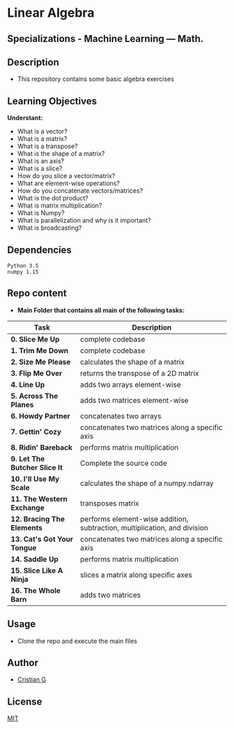 # Linear Algebra

## Specializations - Machine Learning ― Math.

## Description
* This repository contains some basic algebra exercises

## Learning Objectives
**Understant:**
* What is a vector?
* What is a matrix?
* What is a transpose?
* What is the shape of a matrix?
* What is an axis?
* What is a slice?
* How do you slice a vector/matrix?
* What are element-wise operations?
* How do you concatenate vectors/matrices?
* What is the dot product?
* What is matrix multiplication?
* What is Numpy?
* What is parallelization and why is it important?
* What is broadcasting?

## Dependencies
```
Python 3.5
numpy 1.15
```
## Repo content
* **Main Folder that contains all main of the following tasks:**

| Task | Description |
| --- | --- |
|**0. Slice Me Up** |complete codebase
|**1. Trim Me Down** |complete codebase
|**2. Size Me Please** | calculates the shape of a matrix
|**3. Flip Me Over** | returns the transpose of a 2D matrix
|**4. Line Up** | adds two arrays element-wise
|**5. Across The Planes** | adds two matrices element-wise
|**6. Howdy Partner** | concatenates two arrays
|**7. Gettin' Cozy** | concatenates two matrices along a specific axis
|**8. Ridin' Bareback** | performs matrix multiplication
|**9. Let The Butcher Slice It**| Complete the source code
|**10. I'll Use My Scale** | calculates the shape of a numpy.ndarray
|**11. The Western Exchange**| transposes matrix
|**12. Bracing The Elements**| performs element-wise addition, subtraction, multiplication, and division
|**13. Cat's Got Your Tongue**| concatenates two matrices along a specific axis
|**14. Saddle Up**| performs matrix multiplication
|**15. Slice Like A Ninja**| slices a matrix along specific axes
|**16. The Whole Barn**| adds two matrices

## Usage
* Clone the repo and execute the main files
## Author
- [Cristian G](https://github.com/cristian-fg)

## License
[MIT](https://choosealicense.com/licenses/mit/)
